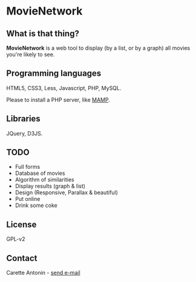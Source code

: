 MovieNetwork
============

What is that thing?
-------------------

**MovieNetwork** is a web tool to display (by a list, or by a graph) all movies you're likely to see.

Programming languages
---------------------

HTML5, CSS3, Less, Javascript, PHP, MySQL.

Please to install a PHP server, like [MAMP](http://www.mamp.info/en/).

Libraries
---------

JQuery, D3JS.

TODO
----

*	Full forms
*	Database of movies
*	Algorithm of similarities
*	Display results (graph & list)
*	Design (Responsive, Parallax & beautiful)
*	Put online
*	Drink some coke

License
-------

GPL-v2

Contact
-------

Carette Antonin - [send e-mail](antonin.carette@gmail.com)
